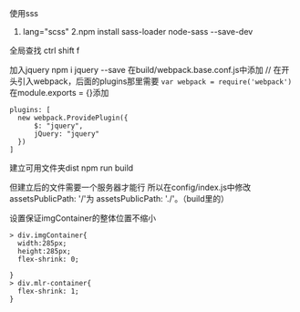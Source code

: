 使用sss 
1. lang="scss"
2.npm install sass-loader node-sass --save-dev


全局查找 ctrl shift f

加入jquery
npm i jquery --save
在build/webpack.base.conf.js中添加
// 在开头引入webpack，后面的plugins那里需要
`var webpack = require('webpack')`
在module.exports = {}添加
```
plugins: [
  new webpack.ProvidePlugin({
      $: "jquery",
      jQuery: "jquery"
  })
]
```


建立可用文件夹dist
npm run build

但建立后的文件需要一个服务器才能行
所以在config/index.js中修改
assetsPublicPath: '/'为
assetsPublicPath: './'。（build里的）

设置保证imgContainer的整体位置不缩小
```angularjs
> div.imgContainer{
  width:285px;
  height:285px;
  flex-shrink: 0;

}
> div.mlr-container{
  flex-shrink: 1;
}

```


